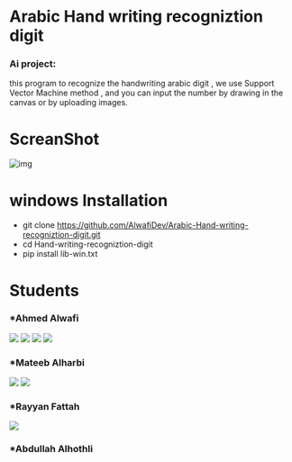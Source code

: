 # Arabic Hand writing recogniztion digit

### Ai project:
this program to recognize the handwriting arabic digit , we use Support Vector Machine method , and you can input the number by drawing in the canvas or by uploading images.

# ScreanShot
![img](https://user-images.githubusercontent.com/87250282/151166750-038970ca-d5c0-417c-a47c-412ecbf95063.png)

# windows Installation
* git clone https://github.com/AlwafiDev/Arabic-Hand-writing-recogniztion-digit.git
* cd Hand-writing-recogniztion-digit
* pip install lib-win.txt

# Students
### *Ahmed Alwafi
<a href = "https://github.com/AlwafiDev"><img src="https://img.icons8.com/ios-glyphs/48/000000/github.png"/></a>
<a href = "https://www.linkedin.com/in/ahmed-alwafi-9b990021a/"><img src="https://img.icons8.com/fluent/48/000000/linkedin.png"/></a>
<a href = "https://www.youtube.comchannel/UC0HLD3KQJVtrWZrNTdWu3ew"><img src="https://img.icons8.com/color/48/000000/youtube-play.png"/></a>
<a href = "https://twitter.com/alwafi_nr"><img src="https://img.icons8.com/fluent/48/000000/twitter.png"/></a>

### *Mateeb Alharbi
<a href = "https://github.com/Mateeb11"><img src="https://img.icons8.com/ios-glyphs/48/000000/github.png"/></a>
<a href = "https://www.linkedin.com/in/mateeb-alharbi-5a55b21a5/"><img src="https://img.icons8.com/fluent/48/000000/linkedin.png"/></a>

### *Rayyan Fattah
<a href = "https://www.linkedin.com/in/subham-raoniar/"><img src="https://img.icons8.com/fluent/48/000000/linkedin.png"/></a>

### *Abdullah Alhothli
